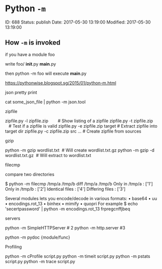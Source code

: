 # Python `-m`


ID: 688
Status: publish
Date: 2017-05-30 13:19:00
Modified: 2017-05-30 13:19:00


## How `-m` is invoked

if you have a module foo

write
foo/
    __init__.py
    __main__.py

then python -m foo will execute __main__.py

https://pythonwise.blogspot.sg/2015/01/python-m.html

json pretty print

cat some_json_file | python -m json.tool

zipfile

zipfile.py -l zipfile.zip        # Show listing of a zipfile
zipfile.py -t zipfile.zip        # Test if a zipfile is valid
zipfile.py -e zipfile.zip target # Extract zipfile into target dir
zipfile.py -c zipfile.zip src ... # Create zipfile from sources

gzip

python -m gzip wordlist.txt  # Will create wordlist.txt.gz
python -m gzip -d wordlist.txt.gz  # Will extract to wordlist.txt

filecmp

compare two directories

$ python -m filecmp /tmp/a /tmp/b
diff /tmp/a /tmp/b
Only in /tmp/a : ['1']
Only in /tmp/b : ['2']
Identical files : ['4']
Differing files : ['3']


Several modules lets you encode/decode in various formats:
	• base64
	• uu
	• encodings.rot_13
	• binhex
	• mimify
	• quopri
For example
$ echo 'secertpassword' | python -m encodings.rot_13
frpregcnffjbeq

servers

python -m SimpleHTTPServer # 2
python -m http.server #3

python -m pydoc {module/func}

Profiling

python -m cProfile script.py
python -m timeit script.py
python -m pstats script.py
python -m trace script.py
